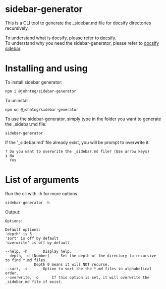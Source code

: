 # sidebar-generator
This is a CLI tool to generate the _sidebar.md file for docsify directories recursively.  

To understand what is docsify, please refer to [docsify](https://docsify.js.org/#/).  
To understand why you need the sidebar-generator, please refer to [docsify sidebar](https://docsify.js.org/#/more-pages?id=sidebar).


# Installing and using

To install sidebar generator:
```
npm i @johntng/sidebar-generator
```

To uninstall:
```
npm un @johntng/sidebar-generator
```

To use the sidebar-generator, simply type in the folder you want to generate the _sidebar.md file:
```
sidebar-generator
```

If the '_sidebar.md' file already exist, you will be prompt to overwrite it:
```
? Do you want to overwrite the _sidebar.md file? (Use arrow keys)
❯ No 
  Yes 
```


# List of arguments

Run the cli with -h for more options

```
sidebar-generator -h
```

Output:
```
Options: 

Default options:
'depth' is 5
'sort' is off by default
'overwrite' is off by default

--help, -h 		 Display help.
--depth, -d [Number] 	 Set the depth of the directory to recursive to find *.md files.
			 Depth 0 means it will NOT recurse.
--sort, -s 		 Option to sort the the *.md files in alphabetical order.
--overwrite, -o 	 If this option is set, it will overwrite the _sidebar.md file if exist.
```
